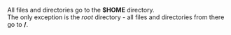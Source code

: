 All files and directories go to the <b>$HOME</b> directory.
<br/>
The only exception is the <i>root</i> directory - all files and directories from there go to <b>/</b>.
